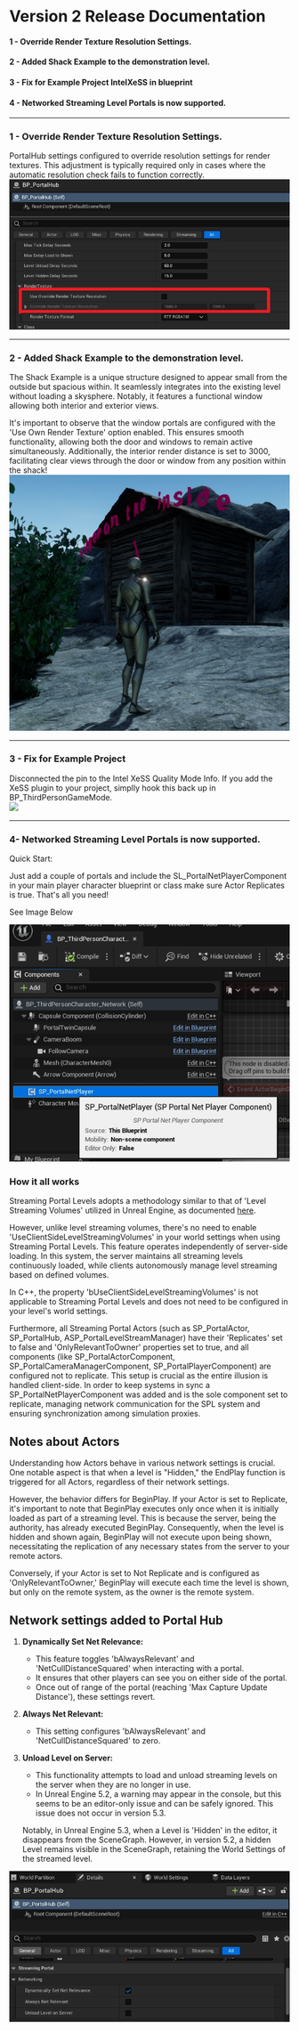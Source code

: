 # Version 2 Release Documentation

#### 1 - Override Render Texture Resolution Settings.  
#### 2 - Added Shack Example to the demonstration level.
#### 3 - Fix for Example Project IntelXeSS in blueprint
#### 4 - Networked Streaming Level Portals is now supported.
----

### 1 - Override Render Texture Resolution Settings.

PortalHub settings configured to override resolution settings for render textures. This adjustment is typically required only in cases where the automatic resolution check fails to function correctly.  
![](/Images/SP_PortalHubTextureSettings.jpg?raw=true)  

----
### 2 - Added Shack Example to the demonstration level.

The Shack Example is a unique structure designed to appear small from the outside but spacious within. It seamlessly integrates into the existing level without loading a skysphere. Notably, it features a functional window allowing both interior and exterior views.  
  
It's important to observe that the window portals are configured with the 'Use Own Render Texture' option enabled. This ensures smooth functionality, allowing both the door and windows to remain active simultaneously. Additionally, the interior render distance is set to 3000, facilitating clear views through the door or window from any position within the shack!  
![](/Images/ShackImage.jpg?raw=true)

----
### 3 - Fix for Example Project

 Disconnected the pin to the Intel XeSS Quality Mode Info. If you add the XeSS plugin to your project, simplly hook this back up in BP_ThirdPersonGameMode.  
 ![](/IntelXeSSFix.jpg?raw=true)  
  
----
### 4- Networked Streaming Level Portals is now supported.

Quick Start:  
  
Just add a couple of portals and include the SL_PortalNetPlayerComponent in your main player character blueprint or class make sure Actor Replicates is true. That's all you need!  
  
See Image Below  

![](/Images/SP_PortalNetPlayerComponent.jpg?raw=true)

### How it all works

Streaming Portal Levels adopts a methodology similar to that of 'Level Streaming Volumes' utilized in Unreal Engine, as documented [here](https://docs.unrealengine.com/5.3/en-US/level-streaming-volumes-reference-in-unreal-engine/).

However, unlike level streaming volumes, there's no need to enable 'UseClientSideLevelStreamingVolumes' in your world settings when using Streaming Portal Levels. This feature operates independently of server-side loading. In this system, the server maintains all streaming levels continuously loaded, while clients autonomously manage level streaming based on defined volumes.

In C++, the property 'bUseClientSideLevelStreamingVolumes' is not applicable to Streaming Portal Levels and does not need to be configured in your level's world settings.

Furthermore, all Streaming Portal Actors (such as SP_PortalActor, SP_PortalHub, ASP_PortalLevelStreamManager) have their 'Replicates' set to false and 'OnlyRelevantToOwner' properties set to true, and all components (like SP_PortalActorComponent, SP_PortalCameraManagerComponent, SP_PortalPlayerComponent) are configured not to replicate. This setup is crucial as the entire illusion is handled client-side. In order to keep systems in sync a SP_PortalNetPlayerComponent was added and is the sole component set to replicate, managing network communication for the SPL system and ensuring synchronization among simulation proxies.

## Notes about Actors

Understanding how Actors behave in various network settings is crucial. One notable aspect is that when a level is "Hidden," the EndPlay function is triggered for all Actors, regardless of their network settings.

However, the behavior differs for BeginPlay. If your Actor is set to Replicate, it's important to note that BeginPlay executes only once when it is initially loaded as part of a streaming level. This is because the server, being the authority, has already executed BeginPlay. Consequently, when the level is hidden and shown again, BeginPlay will not execute upon being shown, necessitating the replication of any necessary states from the server to your remote actors.

Conversely, if your Actor is set to Not Replicate and is configured as 'OnlyRelevantToOwner,' BeginPlay will execute each time the level is shown, but only on the remote system, as the owner is the remote system.

## Network settings added to Portal Hub

1. **Dynamically Set Net Relevance:**
   - This feature toggles 'bAlwaysRelevant' and 'NetCullDistanceSquared' when interacting with a portal.
   - It ensures that other players can see you on either side of the portal.
   - Once out of range of the portal (reaching 'Max Capture Update Distance'), these settings revert.

2. **Always Net Relevant:**
   - This setting configures 'bAlwaysRelevant' and 'NetCullDistanceSquared' to zero.

3. **Unload Level on Server:**
   - This functionality attempts to load and unload streaming levels on the server when they are no longer in use.
   - In Unreal Engine 5.2, a warning may appear in the console, but this seems to be an editor-only issue and can be safely ignored. This issue does not occur in version 5.3.

   Notably, in Unreal Engine 5.3, when a Level is 'Hidden' in the editor, it disappears from the SceneGraph. However, in version 5.2, a hidden Level remains visible in the SceneGraph, retaining the World Settings of the streamed level.

![](/Images/SP_PortalHubNetworkSettings.jpg?raw=true)
